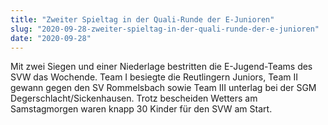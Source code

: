 ```yaml
---
title: "Zweiter Spieltag in der Quali-Runde der E-Junioren"
slug: "2020-09-28-zweiter-spieltag-in-der-quali-runde-der-e-junioren"
date: "2020-09-28"
---
```

Mit zwei Siegen und einer Niederlage bestritten die E-Jugend-Teams des SVW das Wochende. Team I besiegte die Reutlingern Juniors, Team II gewann gegen den SV Rommelsbach sowie Team III unterlag bei der SGM Degerschlacht/Sickenhausen. Trotz bescheiden Wetters am Samstagmorgen waren knapp 30 Kinder für den SVW am Start.
